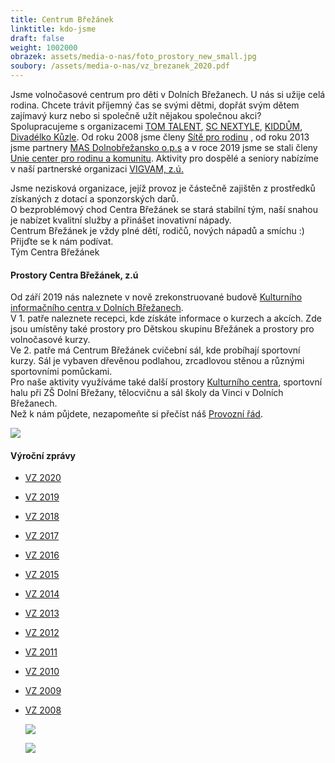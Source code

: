 ```yaml
---
title: Centrum Břežánek
linktitle: kdo-jsme
draft: false
weight: 1002000
obrazek: assets/media-o-nas/foto_prostory_new_small.jpg
soubory: /assets/media-o-nas/vz_brezanek_2020.pdf
---
```

Jsme volnočasové centrum pro děti v Dolních Břežanech. U nás si užije celá rodina. Chcete trávit příjemný čas se svými dětmi, dopřát svým dětem zajímavý kurz nebo si společně užít nějakou společnou akci?\
Spolupracujeme s organizacemi [TOM TALENT](https://tomtalent.cz/), [SC NEXTYLE](http://www.scnextyle.cz/), [KIDDŮM](http://www.kiddum.cz/), [Divadélko Kůzle](http://www.divadelkokuzle.cz/). Od roku 2008 jsme členy [Sítě pro rodinu](http://www.materska-centra.cz/) , od roku 2013 jsme partnery [MAS Dolnobřežansko o.p.s](http://www.mas-dolnobrezansko.cz/) a v roce 2019 jsme se stali členy [Unie center pro rodinu a komunitu](https://www.uniecenter.cz/). Aktivity pro dospělé a seniory nabízíme v naší partnerské organizaci [VIGVAM, z.ú.](https://www.vigvam-db.cz/)

Jsme nezisková organizace, jejíž provoz je částečně zajištěn z prostředků získaných z dotací a sponzorských darů.\
O bezproblémový chod Centra Břežánek se stará stabilní tým, naší snahou je nabízet kvalitní služby a přinášet inovativní nápady.\
Centrum Břežánek je vždy plné dětí, rodičů, nových nápadů a smíchu :)\
Přijďte se k nám podívat.\
Tým Centra Břežánek

#### Prostory Centra Břežánek, z.ú

Od září 2019 nás naleznete v nově zrekonstruované budově [Kulturního informačního centra v Dolních Břežanech](kontakty/).\
V 1. patře naleznete recepci, kde získáte informace o kurzech a akcích. Zde jsou umístěny také prostory pro Dětskou skupinu Břežánek a prostory pro volnočasové kurzy.\
Ve 2. patře má Centrum Břežánek cvičební sál, kde probíhají sportovní kurzy. Sál je vybaven dřevěnou podlahou, zrcadlovou stěnou a různými sportovními pomůckami.\
Pro naše aktivity využíváme také další prostory [Kulturního centra](http://ric-dolnibrezany.cz/), sportovní halu při ZŠ Dolní Břežany, tělocvičnu a sál školy da Vinci v Dolních Břežanech.\
Než k nám půjdete, nezapomeňte si přečíst náš [Provozní řád](assets/media-o-nas/Provozni_rad_2020.pdf).

![](assets/media-o-nas/telocvicna_ric.jpg)

#### Výroční zprávy

* [VZ 2020](/assets/media-o-nas/vz_brezanek_2020.pdf)
* [](assets/media-o-nas/VZ_BREZANEK_2019.pdf)[VZ 2019](assets/media-o-nas/VZ_BREZANEK_2019.pdf)
* [VZ 2018](assets/media-o-nas/VZ_BREZANEK_2018.pdf)
* [VZ 2017](assets/media-o-nas/VZ_BREZANEK_2017.pdf)
* [VZ 2016](assets/media-o-nas/VZ_Brezanek_2016.pdf)
* [VZ 2015](assets/media-o-nas/VZ-2015_MV.pdf)
* [VZ 2014](assets/media-o-nas/VZ_2014_final.pdf)
* [VZ 2013](assets/media-o-nas/vz2013.pdf)
* [VZ 2012](assets/media-o-nas/vz2012.pdf)
* [VZ 2011](assets/media-o-nas/VÝROČNÍ_ZPRÁVA_2011.pdf)
* [VZ 2010](assets/media-o-nas/Vyrocni_zprava_2010.pdf)
* [VZ 2009](assets/media-o-nas/Vyrocni_zprava_2009.pdf)
* [VZ 2008](assets/media-o-nas/Vyrocni_zprava_2008.pdf)

  ![](/assets/media-o-nas/sit_clen.jpg)

  ![](/assets/media-o-nas/vigvam_500x408.png)
